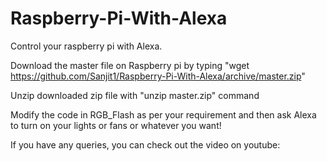 # Raspberry-Pi-With-Alexa
Control your raspberry pi with Alexa.

Download the master file on Raspberry pi by typing "wget https://github.com/Sanjit1/Raspberry-Pi-With-Alexa/archive/master.zip"

Unzip downloaded zip file with "unzip master.zip" command

Modify the code in RGB_Flash as per your requirement and then ask Alexa to turn on your lights or fans or whatever you want!

If you have any queries, you can check out the video on youtube:



